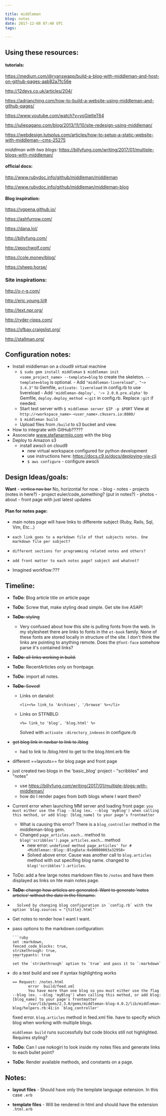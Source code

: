 ```yaml
---

title: middleman
blog: notes
date: 2017-12-08 07:40 UTC
tags: 

---
```


Using these resources:
----------------------

#### tutorials:
<https://medium.com/@ryanswapp/build-a-blog-with-middleman-and-host-on-github-pages-aab82a7fc56e>

<http://12devs.co.uk/articles/204/>

<https://adrianching.com/how-to-build-a-website-using-middleman-and-github-pages/>

<https://www.youtube.com/watch?v=yoGielteT64>

<http://juliepagano.com/blog/2013/11/10/site-redesign-using-middleman/>

<https://webdesign.tutsplus.com/articles/how-to-setup-a-static-website-with-middleman--cms-25275>

*middlman with two blogs:*
<https://billyfung.com/writing/2017/01/multiple-blogs-with-middleman/>

#### official docs:
<http://www.rubydoc.info/github/middleman/middleman>

<http://www.rubydoc.info/github/middleman/middleman-blog>



#### Blog inspiration:
<https://vgpena.github.io/>

<https://ashfurrow.com/>

<https://dana.lol/>

<http://billyfung.com/>

<http://epochwolf.com/>

<https://cole.money/blog/>

<https://sheep.horse/>


### Site inspirations:
<http://o-r-g.com/>

<http://eric.young.li/#>

<http://text.npr.org/>

<http://ryder-ripps.com/>

<https://sfbay.craigslist.org/>

<http://stallman.org/>


Configuration notes:
--------------------

* Install middleman on a cloud9 virtual machine
    * `$ sudo gem install middleman`
      `$ middleman init <some_project_name> --template=blog` to create the skeleton. `--template=blog` is optional.
            - Add `"middleman-livereload", "~> 3.4.3"` to Gemfile, `activate: livereload` in config.rb to use livereload
            - Add `'middleman-deploy', '~> 2.0.0.pre.alpha'` to Gemfile, `deploy.deploy_method =:git` in config.rb. Replace `:git` if needed.
    * Start test server with `$ middleman server $IP -p $PORT`
      View at `http://<workspace_name>-<user_name>.c9users.io:8080/`
    * `$ middleman build`
    * Upload files from `/build` to s3 bucket and view.
* How to integrate with GitHub?????
* Assosciate www.stefanarmijo.com with the blog
* Deploy to Amazon s3
    * install awscli on cloud9
        * new virtual workspace configured for python development
        * use instructions here: <https://docs.c9.io/docs/deploying-via-cli>
        * `$ aws configure` - configure awscli

Design Ideas/goals:
-------------------

**Want**
    - ~~vertica nav bar~~ No, horizontal for now.
        - blog
        - notes
        - projects (notes in here?)
        - project euler/code_something? (put in notes?)
        - photos
        - about
    - front page with just latest updates

#### Plan for notes page:
* main notes page will have links to differente subject (Ruby, Rails, Sql, Vim, Etc...)
*     each link goes to a markdown file of that subjects notes. One markdown file per subject?
*     different sections for programming related notes and others?
*     add front matter to each notes page? subject and whatnot?


* Imagined workflow:???

Timeline:
---------

* **ToDo**: Blog article title on article page
* **ToDo**: Screw that, make styling dead simple. Get site live ASAP!
* ~~**ToDo**: styling~~
    * Very confused about how this site is pulling fonts from the web. In my stylesheet there are links to fonts in the `et-book` family. None of these fonts are stored locally in structure of the site. I don't think the links are pointing to anything remote. Does the `@font-face` somehow parse it's contained links?
* ~~**ToDo**: all links working in build.~~
* **ToDo**: RecentArticles only on frontpage.
* **ToDo**: import all notes.
* ~~**ToDo**: Soved!~~
    * Links on danalol:

        ```
        <li><%= link_to 'Archives', '/browse' %></li>
        ```
    * Links on STFNBLG:
       
        ```
        <%= link_to 'blog', 'blog.html' %>
        ```
      Solved with `activate :directory_indexes` in configure.rb

* ~~get blog link in navbar to link to /blog~~
     * had to link to /blog.html to get to the blog.html.erb file
* different ==layouts== for blog page and front page
* just created two blogs in the 'basic_blog' project - "scribbles" and "notes"
    * use <https://billyfung.com/writing/2017/01/multiple-blogs-with-middleman/>
    * how do I render pages from both blogs where I want them?
* Current error when launching MM server and loading front page: `you must either use the flag --blog (ex. --blog 'myBlog') when calling this method, or add blog: [blog_name] to your page's frontmatter`
    * What is causing this error? There is a `blog_controller` method in the middleman-blog gem.
    * Changed `page_articles.each`... method to `blog('scribbles').page_articles.each`... method
         * new error: `undefined method page_articles' for #<Middleman::Blog::BlogData:0x00000003a32958>`
         * Solved above error. Cause was another call to `blog.articles` method with out specifing blog name. changed to `blog('scribbles').articles`.
*    ToDo: add a few large notes markdown files to `/notes` and have them displayed as links on hte main notes page.
*   ~~**ToDo**: change how articles are generated. Want to generate 'notes articles' without the date in the filename.~~
*       Solved by changing blog configuration in `config.rb` with the option `blog.sources = "{title}.html"`
* Get notes to render how I want I want.
* pass options to the markdown configuration:
 
      ```ruby
      set :markdown,
      fenced_code_blocks: true,
      strikethrough: true,
      smartypants: true
      ```
      set the `strikethrough` option to `true` and pass it to `:markdown`

* do a test build and see  if syntax highlighting works

    ```
    == Request: /notes.html
           error  build/feed.xml
           You have more than one blog so you must either use the flag --blog (ex. --blog 'myBlog') when calling this method, or add blog: [blog_name] to your page's frontmatter
           /var/lib/gems/2.3.0/gems/middleman-blog-4.0.2/lib/middleman-blog/helpers.rb:41:in `blog_controller'
    ````
    fixed error. `blog.articles` method in feed.xml file. have to specify which blog when working with multiple blogs.

    `middleman build` runs successfully but code blocks still not highlighted. Requires styling?

* **ToDo**: Can I use nokogiri to look inside my notes files and generate links to each bullet point?
* **ToDo**: Render available methods, and constants on a page.

Notes:
------

* **layout files** - Should have only the template language extension. In this case `.erb`
 
* **template files** - Will be rendered in html and should have the extension `.html.erb` 
